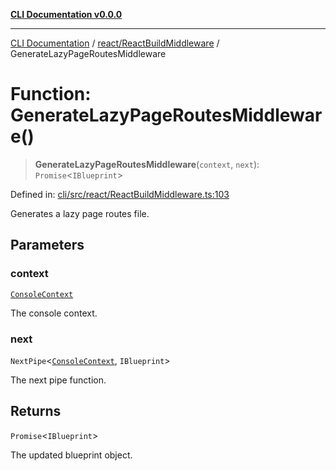 [**CLI Documentation v0.0.0**](../../../README.md)

***

[CLI Documentation](../../../modules.md) / [react/ReactBuildMiddleware](../README.md) / GenerateLazyPageRoutesMiddleware

# Function: GenerateLazyPageRoutesMiddleware()

> **GenerateLazyPageRoutesMiddleware**(`context`, `next`): `Promise`\<`IBlueprint`\>

Defined in: [cli/src/react/ReactBuildMiddleware.ts:103](https://github.com/stonemjs/cli/blob/9e518a2b8256b5ebc9e0e69a80ac84eb1fb59bf9/src/react/ReactBuildMiddleware.ts#L103)

Generates a lazy page routes file.

## Parameters

### context

[`ConsoleContext`](../../../declarations/interfaces/ConsoleContext.md)

The console context.

### next

`NextPipe`\<[`ConsoleContext`](../../../declarations/interfaces/ConsoleContext.md), `IBlueprint`\>

The next pipe function.

## Returns

`Promise`\<`IBlueprint`\>

The updated blueprint object.
